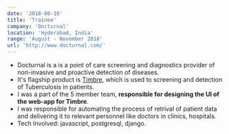 ```yaml
---
date: '2018-08-10'
title: 'Trainee'
company: 'Docturnal'
location: 'Hyderabad, India'
range: 'August - November 2018'
url: 'http://www.docturnal.com/'
---
```


- Docturnal is a is a point of care screening and diagnostics provider of non-invasive and proactive detection of diseases.
- It's flagship product is [Timbre](http://www.docturnal.com/products/timbre/), which is used to screening and detection of Tuberculosis in patients.
- I was a part of the 5 member team, **responsible for designing the UI of the web-app for Timbre**.
- I was responsible for automating the process of retrival of patient data and delivering it to relevant personnel like doctors in clinics, hospitals. 
- Tech Involved: javascript, postgresql, django.